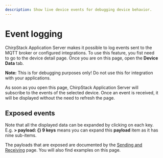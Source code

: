 ```yaml
---
description: Show live device events for debugging device behavior.
---
```


# Event logging

ChirpStack Application Server makes it possible to log events sent to the MQTT broker
or configured integrations. To use this feature, you fist need to go to
the device detail page. Once you are on this page, open the **Device Data**
tab.

**Note:** This is for debugging purposes only! Do not use this for integration
with your applications.

As soon as you open this page, ChirpStack Application Server will subscribe to the events
of the selected device. Once an event is received, it will be displayed
without the need to refresh the page.

## Exposed events

Note that all the displayed data can be expanded by clicking on each key.
E.g. **> payload: {} 9 keys** means you can expand this **payload**
item as it has nine sub-items.

The payloads that are exposed are documented by the
[Sending and Receiving](../integrate/sending-receiving/mqtt.md) page.
You will also find examples on this page.
